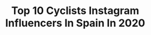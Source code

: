 ---
title: Top 10 Cyclists Instagram Influencers In Spain In 2020
description: >-
  Find top cyclists Instagram influencers in Spain in 2020. Most popular hashtags: #yomequedoencasa #repost #offseason #ganasdesol.
platform: Instagram
profiles:
  - username: "alejandvalverde"
    fullname: >-
      Alejandro Valverde Belmonte
    location: "Spain"
    followers: 294417
    engagement: 737
    commentsToLikes: 0.007146
    id: ck0twmfvvfwkp0i19pfgdxpbq
    verified: true
    hashtags: "#nuestramejorvictoria, #isdin, #ganasdesol"
  - username: "cykel_cille"
    fullname: >-
      Cecilie Uttrup Ludwig
    location: "Spain"
    followers: 35566
    engagement: 1072
    commentsToLikes: 0.024790
    id: ck13759789unz0i19d58760zg
    verified: false
    hashtags: "#happydeadfish, #staysweet, #natholdet, #resorb"
  - username: "ainaraa.a.b"
    fullname: >-
      •AINARA ALBERT BOSCH•
    location: "Spain"
    followers: 4883
    engagement: 2109
    commentsToLikes: 0.021508
    id: ckap8z2kjqiop0i78ph0hakpq
    verified: false
    hashtags: "#fer2020, #espotfer, #estonotienequeparar"
  - username: "enric_mas_"
    fullname: >-
      Enric Mas Nicolau
    location: "Spain"
    followers: 107691
    engagement: 826
    commentsToLikes: 0.008113
    id: ck5c9i2z6bgu30i1119ea8wl7
    verified: true
    hashtags: "#feli, #ganasdesol, #repost, #thewolfpack"
  - username: "nilspolitt"
    fullname: >-
      Nils Politt
    location: "Spain"
    followers: 30515
    engagement: 1060
    commentsToLikes: 0.007061
    id: ck5py264dtyke0i11jpmtqg3b
    verified: true
    hashtags: "#waseintag, #dankeanalle, #immerlecker, #newbike"
  - username: "omar_fraile"
    fullname: >-
      Omar Fraile
    location: "Spain"
    followers: 52018
    engagement: 777
    commentsToLikes: 0.006596
    id: ck0w5qk1w4xvf0i19vf6x66fz
    verified: true
    hashtags: "#sotera, #oneobsession, #yomequedoencasa, #itzulia"
  - username: "rosalia_ortiz_"
    fullname: >-
      Rosalia
    location: "Spain"
    followers: 7987
    engagement: 1061
    commentsToLikes: 0.005949
    id: ckap0zaolsgdw0i7896spztc3
    verified: false
    hashtags: "#pazmental, #cit, #ciudaddeasti, #seamosfelicestotallocosyaestamos"
  - username: "carloscanalblanco"
    fullname: >-
      Carlos Canal Blanco
    location: "Spain"
    followers: 5052
    engagement: 2047
    commentsToLikes: 0.004104
    id: ck6ufnf8by1rz0j71n8mvbdki
    verified: false
    hashtags: "#quedateencasa, #yomequedoencasa"
  - username: "ruedigerselig"
    fullname: >-
      Rudi Selig
    location: "Spain"
    followers: 12096
    engagement: 803
    commentsToLikes: 0.008616
    id: ck15uupgxollq0i19ejkp86dp
    verified: false
    hashtags: "#rideshimano, #gpfourmies, #trendsetter, #photoshoot"
  - username: "jasperstuyven"
    fullname: >-
      Jasper Stuyven
    location: "Spain"
    followers: 65946
    engagement: 528
    commentsToLikes: 0.007670
    id: ck15rxkvka7e60i19m5eo5mq5
    verified: true
    hashtags: "#adv, #flashbbackfriday, #challengemallorca, #sportsegafredo"
---